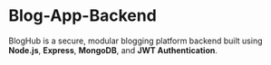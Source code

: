 # Blog-App-Backend
BlogHub is a secure, modular blogging platform backend built using **Node.js**, **Express**, **MongoDB**, and **JWT Authentication**.
